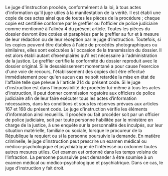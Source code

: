 Le juge d'instruction procède, conformément à la loi, à tous actes d'information qu'il juge utiles à la manifestation de la vérité.
Il est établi une copie de ces actes ainsi que de toutes les pièces de la procédure ; chaque copie est certifiée conforme par le greffier ou l'officier de police judiciaire comme mentionné à l'alinéa 4 du présent article.
Toutes les pièces du dossier devront être cotées et paraphées par le greffier au fur et à mesure de leur rédaction ou de leur réception par le juge d’instruction.
Toutefois, si les copies peuvent être établies à l'aide de procédés photographiques ou similaires, elles sont exécutées à l'occasion de la transmission du dossier. Il est alors établi autant d’exemplaires qu'il est nécessaire à l'administration de la justice. Le greffier certifie la conformité du dossier reproduit avec le dossier original. Si le dessaisissement momentané a pour cause l'exercice d'une voie de recours, l'établissement des copies doit être effectué immédiatement pour qu'en aucun cas ne soit retardée la mise en état de l'affaire telle que prévue à l'article 214 du présent code.
Si le juge d'instruction est dans l'impossibilité de procéder lui-même à tous les actes d'instruction, il peut donner commission rogatoire aux officiers de police judiciaire afin de leur faire exécuter tous les actes d’information nécessaires, dans les conditions et sous les réserves prévues aux articles 167 et 168 du présent code. Le juge d'instruction vérifie les éléments d’information ainsi recueillis.
Il procède ou fait procéder soit par un officier de police judiciaire, soit par toute personne habilitée par le ministère en charge de la justice, à une enquête sur la personnalité des inculpés, sur leur situation matérielle, familiale ou sociale, lorsque le procureur de la République la requiert ou si la personne poursuivie la demande.
En matière criminelle, le juge d’instruction peut prescrire un examen médical ou médico-psychologique et psychiatrique de l’intéressé ou ordonner toutes autres mesures utiles. Cet examen est ordonné dans les temps voisins de l'infraction.
La personne poursuivie peut demander à être soumise à un examen médical ou médico-psychologique et psychiatrique. Dans ce cas, le juge d’instruction y fait droit.